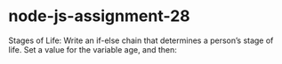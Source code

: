# node-js-assignment-28
Stages of Life: Write an if-else chain that determines a person’s stage of life. Set a value for the variable age, and then:
